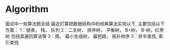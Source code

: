 # Algorithm
面试中一些算法题总结
最近打算把数据结构中的经典算法实现以下, 主要包括以下方面：
1：链表， 栈， 队列
2：二叉树， 排序树， 平衡树， B+树， B-树，红黑树 包括其遍历算法等
3：图， 最小生成树， 最短路， 拓扑排序
3：折半查找, 索引查找

